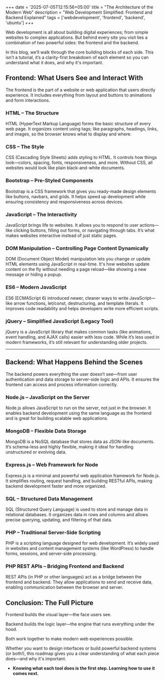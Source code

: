+++
date = '2025-07-05T12:15:56+05:00'
title = "The Architecture of the Modern Web"
description = "Web Development Simplified: Frontend and Backend Explained"
tags = ['webdevelopment', 'frontend', 'backend', 'ubuntu']
+++


Web development is all about building digital experiences; from simple websites to complex applications. But behind every site you visit lies a combination of two powerful sides: the frontend and the backend.

In this blog, we’ll walk through the core building blocks of each side. This isn’t a tutorial, it’s a clarity-first breakdown of each element so you can understand what it does, and why it's important.

## Frontend: What Users See and Interact With
The frontend is the part of a website or web application that users directly experience. It includes everything from layout and buttons to animations and form interactions.

### HTML – The Structure
HTML (HyperText Markup Language) forms the basic structure of every web page. It organizes content using tags; like paragraphs, headings, links, and images, so the browser knows what to display and where.

### CSS – The Style
CSS (Cascading Style Sheets) adds styling to HTML. It controls how things look—colors, spacing, fonts, responsiveness, and more. Without CSS, all websites would look like plain black-and-white documents.

### Bootstrap – Pre-Styled Components
Bootstrap is a CSS framework that gives you ready-made design elements like buttons, navbars, and grids. It helps speed up development while ensuring consistency and responsiveness across devices.

### JavaScript – The Interactivity
JavaScript brings life to websites. It allows you to respond to user actions—like clicking buttons, filling out forms, or navigating through tabs. It’s what makes websites interactive instead of just static pages.

### DOM Manipulation – Controlling Page Content Dynamically
DOM (Document Object Model) manipulation lets you change or update HTML elements using JavaScript in real-time. It's how websites update content on the fly without needing a page reload—like showing a new message or hiding a popup.

### ES6 – Modern JavaScript
ES6 (ECMAScript 6) introduced newer, cleaner ways to write JavaScript—like arrow functions, let/const, destructuring, and template literals. It improves code readability and helps developers write more efficient scripts.

### jQuery – Simplified JavaScript (Legacy Tool)
jQuery is a JavaScript library that makes common tasks (like animations, event handling, and AJAX calls) easier with less code. While it’s less used in modern frameworks, it’s still relevant for understanding older projects.

---

## Backend: What Happens Behind the Scenes
The backend powers everything the user doesn’t see—from user authentication and data storage to server-side logic and APIs. It ensures the frontend can access and process information correctly.

### Node.js – JavaScript on the Server
Node.js allows JavaScript to run on the server, not just in the browser. It enables backend development using the same language as the frontend and is great for building scalable web applications.

### MongoDB – Flexible Data Storage
MongoDB is a NoSQL database that stores data as JSON-like documents. It’s schema-less and highly flexible, making it ideal for handling unstructured or evolving data.

### Express.js – Web Framework for Node
Express.js is a minimal and powerful web application framework for Node.js. It simplifies routing, request handling, and building RESTful APIs, making backend development faster and more organized.

### SQL – Structured Data Management
SQL (Structured Query Language) is used to store and manage data in relational databases. It organizes data in rows and columns and allows precise querying, updating, and filtering of that data.

### PHP – Traditional Server-Side Scripting
PHP is a scripting language designed for web development. It’s widely used in websites and content management systems (like WordPress) to handle forms, sessions, and server-side processing.

### PHP REST APIs – Bridging Frontend and Backend
REST APIs (in PHP or other languages) act as a bridge between the frontend and backend. They allow applications to send and receive data, enabling communication between the browser and server.

## Conclusion: The Full Picture
Frontend builds the visual layer—the face users see.

Backend builds the logic layer—the engine that runs everything under the hood.

Both work together to make modern web experiences possible.

Whether you want to design interfaces or build powerful backend systems (or both!), this roadmap gives you a clear understanding of what each piece does—and why it's important.

- **Knowing what each tool does is the first step. Learning how to use it comes next.**